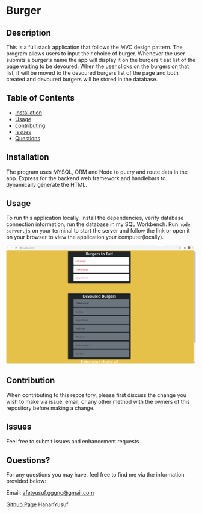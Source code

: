 # Burger

## Description

This is a full stack application that follows the MVC design pattern. The program allows users to input their choice of burger. Whenever the user submits a burger’s name the app will display it on the burgers t eat list of the page waiting to be devoured. When the user clicks on the burgers on that list, it will be moved to the devoured burgers list of the page and both created and devoured burgers will be stored in the database.

## Table of Contents

* [Installation](#installation)
* [Usage](#usage)
* [contributing](#credits)
* [Issues](#issues)
* [Questions](#questions)

## Installation
The program uses MYSQL, ORM and Node to query and route data in the app. Express for the backend web framework and handlebars to dynamically generate the HTML.

## Usage
To run this application locally, Install the dependencies, verify database connection information, run the database in my SQL Workbench. Run `node server.js` on your terminal to start the server and follow the link or open it on your browser to view the application your computer(locally).

![](Assets/image.png)

## Contribution

When contributing to this repository, please first discuss the change you wish to make via issue, email, or any other method with the owners of this repository before making a change.

## Issues

Feel free to submit issues and enhancement requests.


## Questions?

For any questions you may have, feel free to find me via the information provided below:

Email:
afetyusuf.gggnc@gmail.com

[Github Page](https://github.com/HananYusuf/)
HananYusuf

